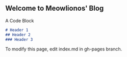 ## Welcome to Meowlionos' Blog

A Code Block

```markdown
# Header 1
## Header 2
### Header 3
```

To modify this page, edit index.md in gh-pages branch.
